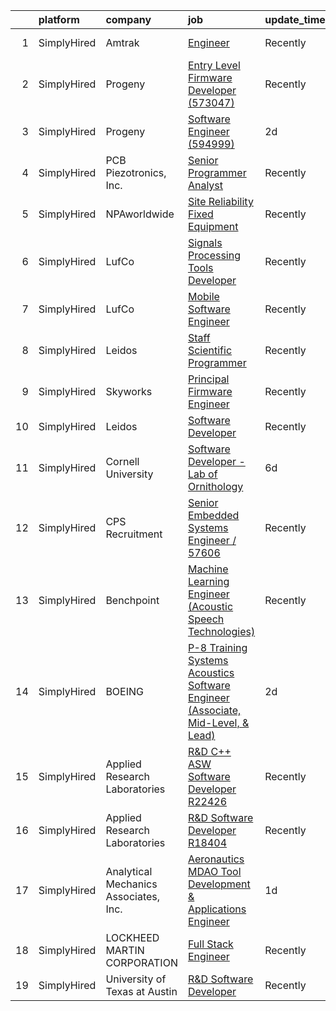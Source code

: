 

|    | platform    | company                               | job                                                                                                                                                                                            | update_time   | location         |
|---:|:------------|:--------------------------------------|:-----------------------------------------------------------------------------------------------------------------------------------------------------------------------------------------------|:--------------|:-----------------|
|  1 | SimplyHired | Amtrak                                | [Engineer](https://www.simplyhired.com/job/_34pf5uH_6xKMqbPs8s2Kw05j64Xcqe_OcbdwQOrBFBplhLkOui6YQ?q=acoustic+developer)                                                                        | Recently      | Philadelphia, PA |
|  2 | SimplyHired | Progeny                               | [Entry Level Firmware Developer (573047)](https://www.simplyhired.com/job/hf_TKiqYyDsBkj-ckfcJKNJgN3Eddx0LkPQwVmP8y-eQXbhJfdlEnw?q=acoustic+developer)                                         | Recently      | Manassas, VA     |
|  3 | SimplyHired | Progeny                               | [Software Engineer (594999)](https://www.simplyhired.com/job/f9fYVaEeTPFl1FFSEWqqD82KA3u8TS40LmzcYj6x-PPtLXcS4fTVUw?q=acoustic+developer)                                                      | 2d            | Manassas, VA     |
|  4 | SimplyHired | PCB Piezotronics, Inc.                | [Senior Programmer Analyst](https://www.simplyhired.com/job/eQBYwWiHkxugufpP5RasTROUJ8GSCTQyB7il0JPt8M58snoQJ9LUjQ?q=acoustic+developer)                                                       | Recently      | Depew, NY        |
|  5 | SimplyHired | NPAworldwide                          | [Site Reliability Fixed Equipment](https://www.simplyhired.com/job/me1JyHiNpE1TDfxKOHeBaYizyTckxStrvxt-7JPzlwrRpZSxen9y5g?q=acoustic+developer)                                                | Recently      | Port Neches, TX  |
|  6 | SimplyHired | LufCo                                 | [Signals Processing Tools Developer](https://www.simplyhired.com/job/_yf9_xG6lpwyu8FID5Aq44EzbYHW1ybN1lhzWoYoC3GWwiEsCL9zvA?q=acoustic+developer)                                              | Recently      | Baltimore, MD    |
|  7 | SimplyHired | LufCo                                 | [Mobile Software Engineer](https://www.simplyhired.com/job/FMycSk6gEH8o4UXH_1Azer-soY_sBPkeZ5EDAIdieuwJ00VWzpSkug?q=acoustic+developer)                                                        | Recently      | Aberdeen, MD     |
|  8 | SimplyHired | Leidos                                | [Staff Scientific Programmer](https://www.simplyhired.com/job/5fAgrYB80u7nlB5XeO582iuLJqCjr3PCiCMwW2GwXX_hMLaMH4oBJA?q=acoustic+developer)                                                     | Recently      | Bethesda, MD     |
|  9 | SimplyHired | Skyworks                              | [Principal Firmware Engineer](https://www.simplyhired.com/job/ZGlJGgEgywlKI9KZFnMzrsJKBwbi8vIqGipIJMflK1he7lo7hOi6Tg?q=acoustic+developer)                                                     | Recently      | Beaverton, OR    |
| 10 | SimplyHired | Leidos                                | [Software Developer](https://www.simplyhired.com/job/LueN7O7vK-TmLVbIsuc__ySSIQ51uKu8JazsUNTY1tNFC3m23zA3dw?q=acoustic+developer)                                                              | Recently      | Bethesda, MD     |
| 11 | SimplyHired | Cornell University                    | [Software Developer - Lab of Ornithology](https://www.simplyhired.com/job/tbOSmE5Gi7b4cQoqSMQzRWkiVGFQ6ryLeCsoBbL9i4q18Jc7nWF6-A?q=acoustic+developer)                                         | 6d            | Ithaca, NY       |
| 12 | SimplyHired | CPS Recruitment                       | [Senior Embedded Systems Engineer / 57606](https://www.simplyhired.com/job/Q6xf5aVs0vmThWVRUFSb6kLT0VEB1de1JpjtAm81aZ9XmpZIikriYQ?q=acoustic+developer)                                        | Recently      | Amherst, NY      |
| 13 | SimplyHired | Benchpoint                            | [Machine Learning Engineer (Acoustic Speech Technologies)](https://www.simplyhired.com/job/WN2les8glfJ7AlLtOUbvi8kKBo-Wq94FBAFbTFPVVkA9OBBnxZF2pQ?q=acoustic+developer)                        | Recently      | Remote           |
| 14 | SimplyHired | BOEING                                | [P-8 Training Systems Acoustics Software Engineer (Associate, Mid-Level, & Lead)](https://www.simplyhired.com/job/ADFiBo5rT1SDqHf0FWlOh-ncgM3p8Uxeo0UE3bqBbNXH5zbGzLJstQ?q=acoustic+developer) | 2d            | Hazelwood, MO    |
| 15 | SimplyHired | Applied Research Laboratories         | [R&D C++ ASW Software Developer R22426](https://www.simplyhired.com/job/8XP0R6LMD2rgtoekPlVM5lv487R8RZr8mtW6j4w07LPhzUDNXm6zhQ?q=acoustic+developer)                                           | Recently      | Austin, TX       |
| 16 | SimplyHired | Applied Research Laboratories         | [R&D Software Developer R18404](https://www.simplyhired.com/job/18r7JogS7Izy3oa7djyZB6ATgUGFV2dHxoydMg9x-T6MT0wh4XWtww?q=acoustic+developer)                                                   | Recently      | Austin, TX       |
| 17 | SimplyHired | Analytical Mechanics Associates, Inc. | [Aeronautics MDAO Tool Development & Applications Engineer](https://www.simplyhired.com/job/2NWo53n0f4MPgPOWHTFCHgbkqxq2qXxGjZu40ZenwbnFZVjiSfXFQQ?q=acoustic+developer)                       | 1d            | Remote           |
| 18 | SimplyHired | LOCKHEED MARTIN CORPORATION           | [Full Stack Engineer](https://www.simplyhired.com/job/-Qi39iaa7SjpCe_-9a4eE6Cyo2dcrK8_tA7m9tVvnCrfg04iT98l_A?q=acoustic+developer)                                                             | Recently      | Manassas, VA     |
| 19 | SimplyHired | University of Texas at Austin         | [R&D Software Developer](https://www.simplyhired.com/job/z3l05zjTPvAwQ1MOWWWh5sNC9lqzZuq4WPTPf3GEfiJ0D1n9_G9lMg?q=acoustic+developer)                                                          | Recently      | Austin, TX       |